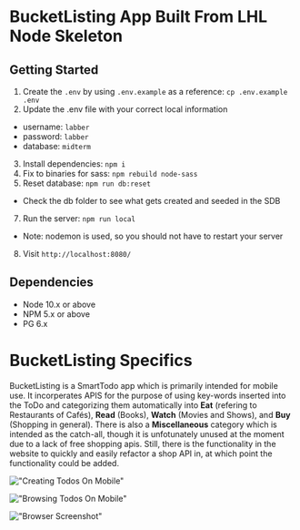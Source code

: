 BucketListing App Built From LHL Node Skeleton
=========

## Getting Started

1. Create the `.env` by using `.env.example` as a reference: `cp .env.example .env`
2. Update the .env file with your correct local information 
  - username: `labber` 
  - password: `labber` 
  - database: `midterm`
3. Install dependencies: `npm i`
4. Fix to binaries for sass: `npm rebuild node-sass`
5. Reset database: `npm run db:reset`
  - Check the db folder to see what gets created and seeded in the SDB
7. Run the server: `npm run local`
  - Note: nodemon is used, so you should not have to restart your server
8. Visit `http://localhost:8080/`

## Dependencies

- Node 10.x or above
- NPM 5.x or above
- PG 6.x

# BucketListing Specifics

BucketListing is a SmartTodo app which is primarily intended for mobile use. It incorperates APIS for the purpose of using key-words inserted into the ToDo and categorizing them automatically into **Eat** (refering to Restaurants of Cafés), **Read** (Books), **Watch** (Movies and Shows), and **Buy** (Shopping in general). There is also a **Miscellaneous** category which is intended as the catch-all, though it is unfotunately unused at the moment due to a lack of free shopping apis. Still, there is the functionality in the website to quickly and easily refactor a shop API in, at which point the functionality could be added. 

!["Creating Todos On Mobile"](https://github.com/TeyyaM/gitToDo/blob/master/docs/making-todos.gif)

!["Browsing Todos On Mobile"](https://github.com/TeyyaM/gitToDo/blob/master/docs/browsing-todos.gif)

!["Browser Screenshot"](https://github.com/TeyyaM/gitToDo/blob/master/docs/Screen%20Shot%202021-04-09%20at%2011.47.47%20AM.png)
